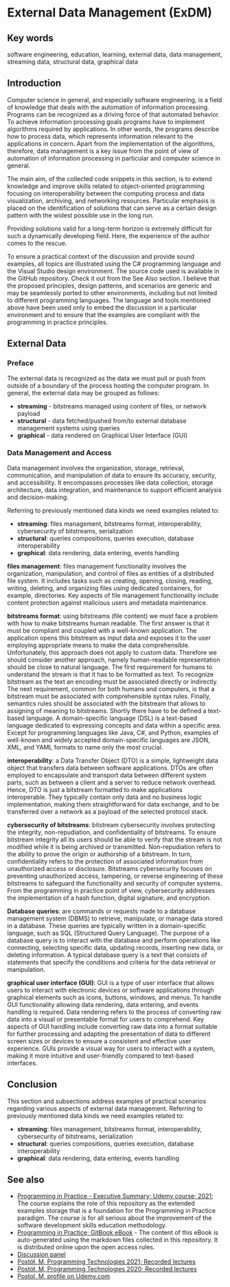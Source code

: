 <!--
//____________________________________________________________________________________________________________________________________
//
//  Copyright (C) 2024, Mariusz Postol LODZ POLAND.
//
//  To be in touch join the community by pressing the `Watch` button and get started commenting using the discussion panel at
//
//  https://github.com/mpostol/TP/discussions/182
//
//  by introducing yourself and telling us what you do with this community.
//_____________________________________________________________________________________________________________________________________
-->

# External Data Management (ExDM)

## Key words

software engineering, education, learning, external data, data management, streaming data, structural data, graphical data

## Introduction

Computer science in general, and especially software engineering, is a field of knowledge that deals with the automation of information processing. Programs can be recognized as a driving force of that automated behavior. To achieve information processing goals programs have to implement algorithms required by applications. In other words, the programs describe how to process data, which represents information relevant to the applications in concern. Apart from the implementation of the algorithms, therefore, data management is a key issue from the point of view of automation of information processing in particular and computer science in general.

The main aim, of the collected code snippets in this section, is to extend knowledge and improve skills related to object-oriented programming focusing on interoperability between the computing process and data visualization, archiving, and networking resources. Particular emphasis is placed on the identification of solutions that can serve as a certain design pattern with the widest possible use in the long run.

Providing solutions valid for a long-term horizon is extremely difficult for such a dynamically developing field. Here, the experience of the author comes to the rescue.

To ensure a practical context of the discussion and provide sound examples, all topics are illustrated using the C\# programming language and the Visual Studio design environment. The source code used is available in the GitHub repository. Check it out from the See Also section. I believe that the proposed principles, design patterns, and scenarios are generic and may be seamlessly ported to other environments, including but not limited to different programming languages. The language and tools mentioned above have been used only to embed the discussion in a particular environment and to ensure that the examples are compliant with the programming in practice principles.

## External Data

### Preface

The external data is recognized as the data we must pull or push from outside of a boundary of the process hosting the computer program. In general, the external data may be grouped as follows:

- **streaming** - bitstreams managed using content of files, or network payload
- **structural** - data fetched/pushed from/to external database management systems using queries
- **graphical** - data rendered on Graphical User Interface (GUI)

### Data Management and Access

Data management involves the organization, storage, retrieval, communication, and manipulation of data to ensure its accuracy, security, and accessibility. It encompasses processes like data collection, storage architecture, data integration, and maintenance to support efficient analysis and decision-making.

Referring to previously mentioned data kinds we need examples related to:

- **streaming**: files management, bitstreams format, interoperability, cybersecurity of bitstreams, serialization
- **structural**: queries compositions, queries execution, database interoperability
- **graphical**: data rendering, data entering, events handling

**files management**: files management functionality involves the organization, manipulation, and control of files as entities of a distributed file system. It includes tasks such as creating, opening, closing, reading, writing, deleting, and organizing files using dedicated containers, for example, directories. Key aspects of file management functionality include content protection against malicious users and metadata maintenance.

**bitstreams format**: using bitstreams (file content) we must face a problem with how to make bitstreams human readable. The first answer is that it must be compliant and coupled with a well-known application. The application opens this bitstream as input data and exposes it to the user employing appropriate means to make the data comprehensible. Unfortunately, this approach does not apply to custom data. Therefore we should consider another approach, namely human-readable representation should be close to natural language.  The first requirement for humans to understand the stream is that it has to be formatted as text. To recognize bitstream as the text an encoding must be associated directly or indirectly. The next requirement, common for both humans and computers, is that a bitstream must be associated with comprehensible syntax rules. Finally, semantics rules should be associated with the bitstream that allows to assigning of meaning to bitstreams. Shortly there have to be defined a text-based language. A domain-specific language (DSL) is a text-based language dedicated to expressing concepts and data within a specific area. Except for programming languages like Java, C#, and Python, examples of well-known and widely accepted domain-specific languages are JSON, XML, and YAML formats to name only the most crucial.

**interoperability**: a Data Transfer Object (DTO) is a simple, lightweight data object that transfers data between software applications. DTOs are often employed to encapsulate and transport data between different system parts, such as between a client and a server to reduce network overhead.  Hence, DTO is just a bitstream formatted to make applications interoperable. They typically contain only data and no business logic implementation, making them straightforward for data exchange, and to be transferred over a network as a payload of the selected protocol stack.

**cybersecurity of bitstreams**: bitstream cybersecurity involves protecting the integrity, non-repudiation,  and confidentiality of bitstreams.  To ensure bitstream integrity all its users should be able to verify that the stream is not modified while it is being archived or transmitted. Non-repudiation refers to the ability to prove the origin or authorship of a bitstream. In turn, confidentiality refers to the protection of associated information from unauthorized access or disclosure. Bitstreams cybersecurity focuses on preventing unauthorized access, tampering, or reverse engineering of these bitstreams to safeguard the functionality and security of computer systems. From the programming in practice point of view, cybersecurity addresses the implementation of a hash function, digital signature, and encryption.

**Database queries**: are commands or requests made to a database management system (DBMS) to retrieve, manipulate, or manage data stored in a database. These queries are typically written in a domain-specific language,  such as SQL (Structured Query Language). The purpose of a database query is to interact with the database and perform operations like connecting, selecting specific data, updating records, inserting new data, or deleting information. A typical database query is a text that consists of statements that specify the conditions and criteria for the data retrieval or manipulation.

**graphical user interface (GUI)**: GUI is a type of user interface that allows users to interact with electronic devices or software applications through graphical elements such as icons, buttons, windows, and menus. To handle GUI functionality allowing data rendering,  data entering, and events handling is required. Data rendering refers to the process of converting raw data into a visual or presentable format for users to comprehend. Key aspects of GUI handling include converting raw data into a format suitable for further processing and adapting the presentation of data to different screen sizes or devices to ensure a consistent and effective user experience. GUIs provide a visual way for users to interact with a system, making it more intuitive and user-friendly compared to text-based interfaces.

## Conclusion

This section and subsections address examples of practical scenarios regarding various aspects of external data management. Referring to previously mentioned data kinds we need examples related to:

- **streaming**: files management, bitstreams format, interoperability, cybersecurity of bitstreams, serialization
- **structural**: queries compositions, queries execution, database interoperability
- **graphical**: data rendering, data entering, events handling

## See also

- [Programming in Practice - Executive Summary; Udemy course; 2021][udemyPiPES]; The course explains the role of this repository as the extended examples storage that is a foundation for the Programming in Practice paradigm. The course is for all serious about the improvement of the software development skills education methodology.
- [Programming in Practice; GitBook eBook](https://mpostol.gitbook.io/pip/) - The content of this eBook is auto-generated using the markdown files collected in this repository. It is distributed online upon the open access rules.
- [Discussion panel][Discussion]
- [Postół. M, Programming Technologies 2021; Recorded lectures](https://youtube.com/playlist?list=PLC7zPvgw-YbyWXRTAe9m-ABP9YWmpLvUk)
- [Postół. M, Programming Technologies 2020; Recorded lectures](https://youtube.com/playlist?list=PLC7zPvgw-YbwOD3GaSPl6kzKhDRmmrA-9)
- [Postol. M, profile on Udemy.com][MPUdemy]

[Discussion]: https://github.com/mpostol/TP/discussions
[MPUdemy]: https://www.udemy.com/user/mariusz-postol/
[udemyPiPES]: https://www.udemy.com/course/pipintroduction/?referralCode=E1B8E460A82ECB36A835
